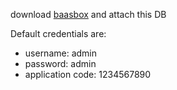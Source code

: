 download [baasbox](http://www.baasbox.com/ "Baasbox's Homepage")
 and attach this DB 

Default credentials are:

+ username: admin
+ password: admin
+ application code: 1234567890

